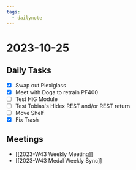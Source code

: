 ```yaml
---
tags:
  - dailynote
---
```


# 2023-10-25

## Daily Tasks

- [x] Swap out Plexiglass
- [x] Meet with Doga to retrain PF400
- [ ] Test HiG Module
- [ ] Test Tobias's Hidex REST and/or REST return
- [ ] Move Shelf
- [x] Fix Trash

## Meetings

- [[2023-W43 Weekly Meeting]]
- [[2023-W43 Medal Weekly Sync]]
